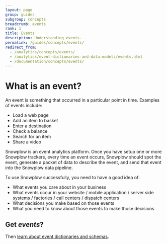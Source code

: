 ```yaml
---
layout: page
group: guides
subgroup: concepts
breadcrumb: events
rank: 1
title: Events
description: Understanding events.
permalink: /guides/concepts/events/
redirect_from:
  - /analytics/concepts/events/
  - /analytics/event-dictionaries-and-data-models/events.html
  - /documentation/concepts/events/
---
```


# What is an event?

An event is something that occurred in a particular point in time. Examples of events include:

* Load a web page
* Add an item to basket
* Enter a destination
* Check a balance
* Search for an item
* Share a video

Snowplow is an event analytics platform. Once you have setup one or more Snowplow trackers, every time an event occurs, Snowplow should spot the event, generate a packet of data to describe the event, and send that event into the Snowplow data pipeline.

To use Snowplow successfully, you need to have a good idea of:

* What events you care about in your business
* What events occur in your website / mobile application / server side systems / factories / call centers / dispatch centers
* What decisions you make based on those events
* What you need to know about those events to make those decisions

## Get *events*?

Then [learn about event dictionaries and schemas](../event-dictionaries-and-schemas).
